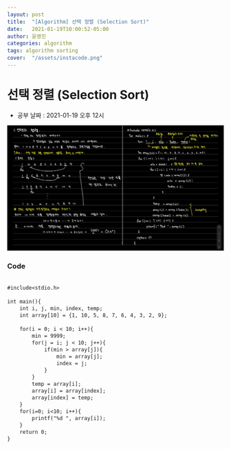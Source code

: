 ```yaml
---
layout: post
title:  "[Algorithm] 선택 정렬 (Selection Sort)"
date:   2021-01-19T10:00:52-05:00
author: 윤영진
categories: algorithm 
tags: algorithm sorting
cover:  "/assets/instacode.png"
---
```

# 선택 정렬 (Selection Sort)

* 공부 날짜 : 2021-01-19 오후 12시


![Alt text](/assets/algorithm/2021-01-19_select_sort.png "필기")

### Code

```

#include<stdio.h>

int main(){
    int i, j, min, index, temp;
    int array[10] = {1, 10, 5, 8, 7, 6, 4, 3, 2, 9};

    for(i = 0; i < 10; i++){
        min = 9999;
        for(j = i; j < 10; j++){
            if(min > array[j]){
                min = array[j];
                index = j;
            }
        }
        temp = array[i];
        array[i] = array[index];
        array[index] = temp;
    }
    for(i=0; i<10; i++){
        printf("%d ", array[i]);
    }
    return 0;
}
```
